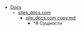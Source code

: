 - <a href = "E:\Node_projects\Node_Way\NBase\_Md\_Index\__Closer\_HTML\Part_I\content\Docs\cat.Docs\dir.Docs.md">Docs</a>
    - <a href = "E:\Node_projects\Node_Way\NBase\_Md\_Index\__Closer\_HTML\Part_I\content\Docs\sites_docs.com\cat.sites_docs.com\dir.sites_docs.com.md">sites_docs.com</a>
        - <a href = "E:\Node_projects\Node_Way\NBase\_Md\_Index\__Closer\_HTML\Part_I\content\Docs\sites_docs.com\site_docs.com copy.md">site_docs.com copy.md</a>
            - *# Сущности
    
